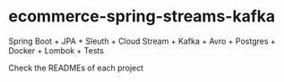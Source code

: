 # ecommerce-spring-streams-kafka

Spring Boot + JPA + Sleuth + Cloud Stream + Kafka + Avro + Postgres + Docker + Lombok + Tests

Check the READMEs of each project

